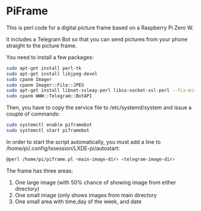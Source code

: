 # PiFrame

This is perl code for a digital picture frame based on a Raspberry Pi Zero W.

It includes a Telegram Bot so that you can send pictures from your phone straight to the picture frame.

You need to install a few packages:

```sh
sudo apt-get install perl-tk
sudo apt-get install libjpeg-devel
sudo cpanm Imager
sudo cpanm Imager::File::JPEG
sudo apt-get install libnet-ssleay-perl libio-socket-ssl-perl --fix-missing
sudo cpanm WWW::Telegram::BotAPI
```

Then, you have to copy the service file to /etc/systemd/system and issue a couple of commands:

```sh
sudo systemctl enable piframebot
sudo systemctl start piframebot
```
In order to start the script automatically, you must add a line to   /home/pi/.config/lxsession/LXDE-pi/autostart:

```sh
@perl /home/pi/piframe.pl <main-image-dir> <telegram-image-dir>
```

The frame has three areas:
1. One large image (with 50% chance of showing image from either directory)
2. One small image (only shows images from main directory
3. One small area with time,day of the week, and date

